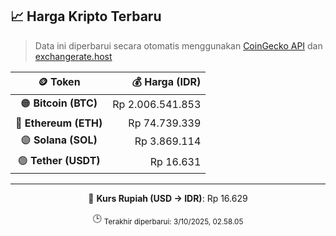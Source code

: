 

<!-- HARGA_KRIPTO -->
## 📈 Harga Kripto Terbaru

> Data ini diperbarui secara otomatis menggunakan [CoinGecko API](https://www.coingecko.com/) dan [exchangerate.host](https://exchangerate.host/)

<div align="center">

| 🪙 Token | 💰 Harga (IDR) |
|:------:|---------------:|
| 🟠 **Bitcoin (BTC)**   | Rp 2.006.541.853 |
| 🔵 **Ethereum (ETH)**  | Rp 74.739.339 |
| 🟣 **Solana (SOL)**    | Rp 3.869.114 |
| 🟢 **Tether (USDT)**   | Rp 16.631 |

---

💱 **Kurs Rupiah (USD → IDR)**: Rp 16.629

🕒 <sub>Terakhir diperbarui: 3/10/2025, 02.58.05</sub>

</div>
<!-- /HARGA_KRIPTO -->